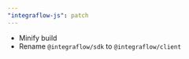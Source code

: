 ```yaml
---
"integraflow-js": patch
---
```


- Minify build
- Rename `@integraflow/sdk` to `@integraflow/client`
